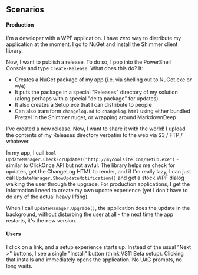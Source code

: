 ## Scenarios

#### Production

I'm a developer with a WPF application. I have *zero* way to distribute my
application at the moment. I go to NuGet and install the Shimmer client library.

Now, I want to publish a release. To do so, I pop into the PowerShell Console
and type `Create-Release`. What does this do? It:

* Creates a NuGet package of my app (i.e. via shelling out to NuGet.exe or w/e)
* It puts the package in a special "Releases" directory of my solution (along
  perhaps with a special "delta package" for updates)
* It also creates a Setup.exe that I can distribute to people
* Can also transform `changelog.md` to `changelog.html` using either bundled
  Pretzel in the Shimmer nuget, or wrapping around MarkdownDeep

I've created a new release. Now, I want to share it with the world! I upload
the contents of my Releases directory verbatim to the web via S3 / FTP /
whatever.

In my app, I call `bool
UpdateManager.CheckForUpdates("http://mycoolsite.com/setup.exe")` - similar to
ClickOnce API but not awful. The library helps me check for updates, get the
ChangeLog HTML to render, and if I'm really lazy, I can just call
`UpdateManager.ShowUpdateNotification()` and get a stock WPF dialog walking
the user through the upgrade. For production applications, I get the
information I need to create my own update experience (yet I don't have to do
any of the actual heavy lifting).

When I call `UpdateManager.Upgrade()`, the application does the update in the
background, without disturbing the user at all - the next time the app
restarts, it's the new version.


#### Users

I click on a link, and a setup experience starts up. Instead of the usual
"Next >" buttons, I see a single "Install" button (think VS11 Beta setup).
Clicking that installs and immediately opens the application. No UAC prompts,
no long waits.
